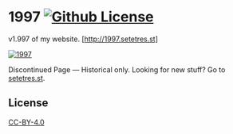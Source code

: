 1997 [![Github License](https://img.shields.io/github/license/setetres/1997.svg)](https://github.com/setetres/1997/blob/master/LICENSE)
====

v1.997 of my website. [http://1997.setetres.st]

[![1997](http://files.setetres.st/img/1997-desktop.png?v=1&raw=true)](http://1997.setetres.st)

Discontinued Page &#8212; Historical only. Looking for new stuff? Go to [setetres.st].

License
-------

[CC-BY-4.0]

[setetres.st]: http://setetres.st
[http://1997.setetres.st]: http://1997.setetres.st
[CC-BY-4.0]: http://creativecommons.org/licenses/by/4.0
